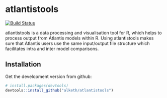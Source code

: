 <!-- README.md is generated from README.Rmd. Please edit that file -->
atlantistools
=============

[![Build Status](https://travis-ci.org/alketh/atlantistools.png?branch=master)](https://travis-ci.org/alketh/atlantistools)

atlantistools is a data processing and visualisation tool for R, which helps to process output from Atlantis models within R. Using atlantistools makes sure that Atlantis users use the same input/output file structure which facilitates intra and inter model comparisons.

Installation
------------

Get the development version from github:

``` r
# install.packages(devtools)
devtools::install_github("alketh/atlantistools")
```
